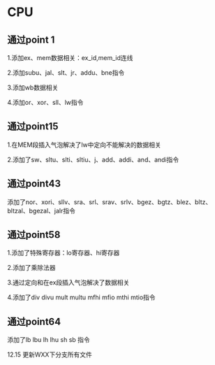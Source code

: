 # CPU

## 通过point 1
1.添加ex、mem数据相关：ex_id,mem_id连线

2.添加subu、jal、slt、jr、addu、bne指令

3.添加wb数据相关

4.添加or、xor、sll、lw指令


## 通过point15

1.在MEM段插入气泡解决了lw中定向不能解决的数据相关

2.添加了sw、sltu、slti、sltiu、j、add、addi、and、andi指令

## 通过point43

添加了nor、xori、sllv、sra、srl、srav、srlv、bgez、bgtz、blez、bltz、bltzal、bgezal、jalr指令

## 通过point58

1.添加了特殊寄存器：lo寄存器、hi寄存器

2.添加了乘除法器

3.通过定向和在ex段插入气泡解决了数据相关

4.添加了div divu mult multu mfhi mfio mthi mtio指令

## 通过point64

添加了lb lbu lh lhu sh sb 指令

12.15 更新WXX下分支所有文件
